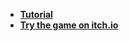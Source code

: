 -  [**Tutorial**](https://www.youtube.com/playlist?list=PLPV2KyIb3jR4u5jX8za5iU1cqnQPmbzG0)
-  [**Try the game on itch.io**](https://salma-fawzy.itch.io/tower-defense)
